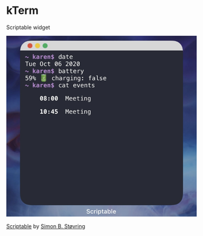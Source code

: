 # kTerm

Scriptable widget 

![Widget](kTerm.png)


[Scriptable](https://scriptable.app/) by [Simon B. Støvring](https://twitter.com/simonbs)